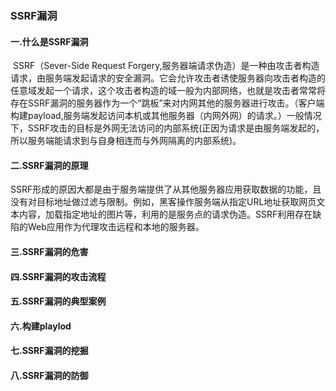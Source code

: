 ### SSRF漏洞

#### 一.什么是SSRF漏洞

​		SSRF（Sever-Side Request Forgery,服务器端请求伪造）是一种由攻击者构造请求，由服务端发起请求的安全漏洞。它会允许攻击者诱使服务器向攻击者构造的任意域发起一个请求，这个攻击者构造的域一般为内部网络，也就是攻击者常常将存在SSRF漏洞的服务器作为一个“跳板”来对内网其他的服务器进行攻击。（客户端构建payload,服务端发起访问本机或其他服务器（内网外网）的请求。）
​		一般情况下，SSRF攻击的目标是外网无法访问的内部系统(正因为请求是由服务端发起的，所以服务端能请求到与自身相连而与外网隔离的内部系统)。

#### 二.SSRF漏洞的原理

​		SSRF形成的原因大都是由于服务端提供了从其他服务器应用获取数据的功能，且没有对目标地址做过滤与限制。例如，黑客操作服务端从指定URL地址获取网页文本内容，加载指定地址的图片等，利用的是服务点的请求伪造。SSRF利用存在缺陷的Web应用作为代理攻击远程和本地的服务器。

#### 三.SSRF漏洞的危害



#### 四.SSRF漏洞的攻击流程



#### 五.SSRF漏洞的典型案例



#### 六.构建playlod



#### 七.SSRF漏洞的挖掘



#### 八.SSRF漏洞的防御

